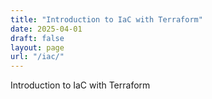 ```yaml
---
title: "Introduction to IaC with Terraform"
date: 2025-04-01
draft: false
layout: page
url: "/iac/"
---
```


Introduction to IaC with Terraform